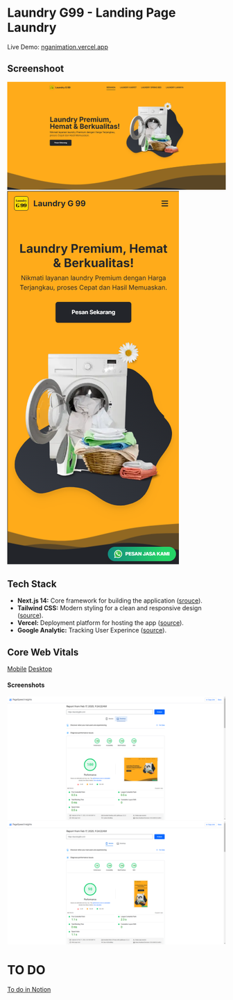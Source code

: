 # Laundry G99 - Landing Page Laundry


Live Demo: [nganimation.vercel.app](https://nganimation.vercel.app)

## Screenshoot
![Desktop](/public/result/desktop.png)
![Mobile](/public/result/mobile.png)

## Tech Stack
- **Next.js 14:** Core framework for building the application ([srouce](https://nextjs.org/)).
- **Tailwind CSS:** Modern styling for a clean and responsive design ([source](https://tailwindui.com/)).
- **Vercel:** Deployment platform for hosting the app ([source](https://vercel.com/)).
- **Google Analytic:** Tracking User Experince ([source](https://developers.google.com/analytics)).

## Core Web Vitals
[Mobile](https://pagespeed.web.dev/analysis/https-laundryg99-com/d9mmmt94pr?hl=en&form_factor=mobile)
[Desktop](https://pagespeed.web.dev/analysis/https-laundryg99-com/d9mmmt94pr?hl=en&form_factor=desktop)
#### Screenshots
![Desktop](/public/result/lighthouse-desktop.png)
![Mobile](/public/result/lighthouse-mobile.png)

# TO DO
[To do in Notion](https://www.notion.so/45fb5434051545ba93a98ccaf10baf1e?v=fb20cf04f5684de2a7b8ef10f0e8d450)